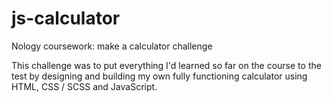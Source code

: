 # js-calculator

Nology coursework: make a calculator challenge

This challenge was to put everything I'd learned so far on the course to the test by designing and building my own fully functioning calculator using HTML, CSS / SCSS and JavaScript.
